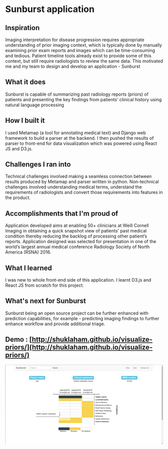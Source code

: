 # Sunburst application

## Inspiration
Imaging interpretation for disease progression requires appropriate understanding of prior imaging context, which is typically done by manually examining prior exam reports and images which can be time-consuming and tedious.  Patient timeline tools already exist to provide some of this context, but still require radiologists to review the same data. This motivated me and my team to design and develop an application - Sunburst 

## What it does
Sunburst is capable of summarizing past radiology reports (priors) of patients and presenting the key findings from patients’ clinical history using natural language processing  

## How I built it
I used Metamap (a tool for annotating medical text) and Django web framework to build a parser at the backend. I then pushed the results of parser to front-end for data visualization which was powered using React JS and D3.js. 

## Challenges I ran into
Technical challenges involved making a seamless connection between results produced by Metamap and parser written in python. Non-technical challenges involved understanding medical terms, understand the requirements of radiologists and convert those requirements into features in the product.  

## Accomplishments that I'm proud of
Application developed aims at enabling 50+ clinicians at Weill Cornell Imaging in obtaining a quick snapshot view of patients’ past medical condition thereby reducing the backlog of processing other patient’s reports. Application designed was selected for presentation in one of the world’s largest annual medical conference Radiology Society of North America (RSNA) 2016.

## What I learned
I was new to whole front-end side of this application. I learnt D3.js and React JS from scratch for this project. 

## What's next for Sunburst
Sunburst being an open source project can be further enhanced with prediction capabilities, for example - predicting imaging findings to further enhance workflow and provide additional triage.

## Demo : [http://shuklaham.github.io/visualize-priors/](http://shuklaham.github.io/visualize-priors/)


![Alt text](sunburst_app.png?raw=true "Sunburst App")
